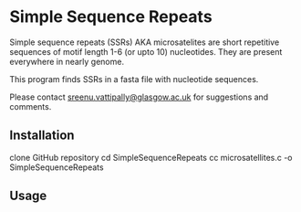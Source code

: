 # Simple Sequence Repeats

Simple sequence repeats (SSRs) AKA microsatelites are short repetitive sequences of motif length 1-6 (or upto 10) nucleotides. They are present everywhere in nearly genome.

This program finds SSRs in a fasta file with nucleotide sequences. 

Please contact sreenu.vattipally@glasgow.ac.uk for suggestions and comments. 

## Installation

clone GitHub repository
cd SimpleSequenceRepeats
cc microsatellites.c -o SimpleSequenceRepeats

## Usage


